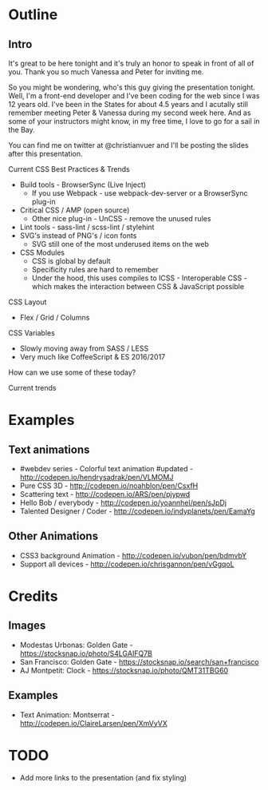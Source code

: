 # Outline

## Intro

It's great to be here tonight and it's truly an honor to speak in front of all of you. Thank you so much Vanessa and Peter for inviting me.

So you might be wondering, who's this guy giving the presentation tonight.
Well, I'm a front-end developer and I've been coding for the web since I was 12 years old.
I've been in the States for about 4.5 years and I acutally still remember meeting Peter & Vanessa during my second week here.
And as some of your instructors might know, in my free time, I love to go for a sail in the Bay.

You can find me on twitter at @christianvuer and I'll be posting the slides after this presentation.

Current CSS Best Practices & Trends
 - Build tools - BrowserSync (Live Inject)
    - If you use Webpack - use webpack-dev-server or a BrowserSync plug-in
 - Critical CSS / AMP (open source)
    - Other nice plug-in - UnCSS - remove the unused rules
 - Lint tools - sass-lint / scss-lint / stylehint
 - SVG's instead of PNG's / icon fonts
    - SVG still one of the most underused items on the web
 - CSS Modules
    - CSS is global by default
    - Specificity rules are hard to remember
    - Under the hood, this uses compiles to ICSS - Interoperable CSS - which makes the interaction between CSS & JavaScript possible

CSS Layout
 - Flex / Grid / Columns

CSS Variables
 - Slowly moving away from SASS / LESS
 - Very much like CoffeeScript & ES 2016/2017

How can we use some of these today?

Current trends

# Examples

## Text animations

* #webdev series - Colorful text animation #updated - http://codepen.io/hendrysadrak/pen/VLMOMJ
* Pure CSS 3D - http://codepen.io/noahblon/pen/CsxfH
* Scattering text - http://codepen.io/ARS/pen/pjypwd
* Hello Bob / everybody - http://codepen.io/yoannhel/pen/sJpDj
* Talented Designer / Coder - http://codepen.io/indyplanets/pen/EamaYg

## Other Animations

* CSS3 background Animation - http://codepen.io/vubon/pen/bdmvbY
* Support all devices - http://codepen.io/chrisgannon/pen/vGgqoL




# Credits

## Images

* Modestas Urbonas: Golden Gate - https://stocksnap.io/photo/S4LGAIFQ7B
* San Francisco: Golden Gate - https://stocksnap.io/search/san+francisco
* AJ Montpetit: Clock - https://stocksnap.io/photo/QMT31TBG60

## Examples

* Text Animation: Montserrat - http://codepen.io/ClaireLarsen/pen/XmVyVX

# TODO

* Add more links to the presentation (and fix styling)
